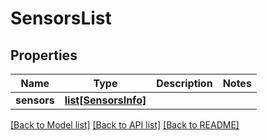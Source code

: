# SensorsList

## Properties
Name | Type | Description | Notes
------------ | ------------- | ------------- | -------------
**sensors** | [**list[SensorsInfo]**](SensorsInfo.md) |  | 

[[Back to Model list]](../README.md#documentation-for-models) [[Back to API list]](../README.md#documentation-for-api-endpoints) [[Back to README]](../README.md)


